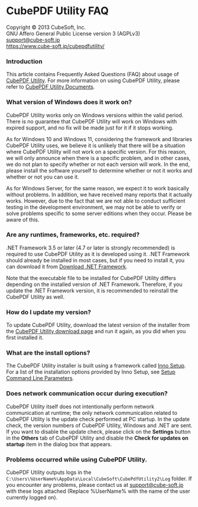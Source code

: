 CubePDF Utility FAQ
====

Copyright © 2013 CubeSoft, Inc.  
GNU Affero General Public License version 3 (AGPLv3)  
support@cube-soft.jp  
https://www.cube-soft.jp/cubepdfutility/

### Introduction

This article contains Frequently Asked Questions (FAQ) about usage of [CubePDF Utility](https://www.cube-soft.jp/en/cubepdfutility/). For more information on using CubePDF Utility, please refer to [CubePDF Utility Documents](https://en.cube-soft.jp/entry/cubepdf-utility).


### What version of Windows does it work on?

CubePDF Utility works only on Windows versions within the valid period. There is no guarantee that CubePDF Utility will work on Windows with expired support, and no fix will be made just for it if it stops working.

As for Windows 10 and Windows 11, considering the framework and libraries CubePDF Utility uses, we believe it is unlikely that there will be a situation where CubePDF Utility will not work on a specific version. For this reason, we will only announce when there is a specific problem, and in other cases, we do not plan to specify whether or not each version will work. In the end, please install the software yourself to determine whether or not it works and whether or not you can use it.

As for Windows Server, for the same reason, we expect it to work basically without problems. In addition, we have received many reports that it actually works. However, due to the fact that we are not able to conduct sufficient testing in the development environment, we may not be able to verify or solve problems specific to some server editions when they occur. Please be aware of this.

### Are any runtimes, frameworks, etc. required?

.NET Framework 3.5 or later (4.7 or later is strongly recommended) is required to use CubePDF Utility as it is developed using it. .NET Framework should already be installed in most cases, but if you need to install it, you can download it from [Download .NET Framework](https://dotnet.microsoft.com/download/dotnet-framework).

Note that the executable file to be installed for CubePDF Utility differs depending on the installed version of .NET Framework. Therefore, if you update the .NET Framework version, it is recommended to reinstall the CubePDF Utility as well.

### How do I update my version?

To update CubePDF Utility, download the latest version of the installer from the [CubePDF Utility download page](https://www.cube-soft.jp/en/cubepdfutility/) and run it again, as you did when you first installed it.

### What are the install options?

The CubePDF Utility installer is built using a framework called [Inno Setup](http://www.jrsoftware.org/isinfo.php). For a list of the installation options provided by Inno Setup, see [Setup Command Line Parameters](http://www.jrsoftware.org/ishelp/index.php?topic=setupcmdline).

### Does network communication occur during execution?

CubePDF Utility itself does not intentionally perform network communication at runtime; the only network communication related to CubePDF Utility is the update check performed at PC startup. In the update check, the version numbers of CubePDF Utility, Windows and .NET are sent. If you want to disable the update check, please click on the **Settings** button in the **Others** tab of CubePDF Utility and disable the **Check for updates on startup** item in the dialog box that appears.

### Problems occurred while using CubePDF Utility.

CubePDF Utility outputs logs in the ```C:\Users\%UserName%\AppData\Local\CubeSoft\CubePdfUtility2\Log``` folder. If you encounter any problems, please contact us at support@cube-soft.jp with these logs attached (Replace %UserName% with the name of the user currently logged on).
